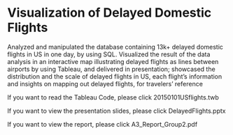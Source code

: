 # Visualization of Delayed Domestic Flights
Analyzed and manipulated the database containing 13k+ delayed domestic flights in US in one day, by using SQL. Visualized the result of the data analysis in an interactive map illustrating delayed flights as lines between airports by using Tableau, and delivered in presentation; showcased the distribution and the scale of delayed flights in US, each flight’s information and insights on mapping out delayed flights, for travelers’ reference

If you want to read the Tableau Code, please click 20150101USflights.twb

If you want to view the presentation slides, please click DelayedFlights.pptx

If you want to view the report, please click A3_Report_Group2.pdf
